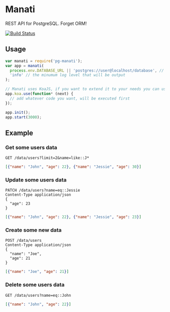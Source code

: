 # Manati

REST API for PostgreSQL. Forget ORM!

[![Build Status](https://travis-ci.org/sylvainv/pg-manati.svg?branch=master)](https://travis-ci.org/sylvainv/pg-manati)

## Usage

```javascript
var manati = require('pg-manati');
var app = manati(
  process.env.DATABASE_URL || 'postgres://user@localhost/database', // your database connection string
  'info' // the minumum log level that will be output
);

// Manati uses KoaJS, if you want to extend it to your needs you can use (see http://koajs.com/ for more info)
app.koa.use(function* (next) {
  // add whatever code you want, will be executed first
});

app.init();
app.start(3000);
```

## Example

### Get some users data
```
GET /data/users?limit=2&name=like::J*
```
```json
[{"name": "John", "age": 22}, {"name": "Jessie", "age": 30}]
```

### Update some users data
```
PATCH /data/users?name=eq::Jessie
Content-Type application/json
{
  "age": 23
}
```
```json
[{"name": "John", "age": 22}, {"name": "Jessie", "age": 23}]
```

### Create some new data
```
POST /data/users
Content-Type application/json
{
  "name": "Joe",
  "age": 21
}
```
```json
[{"name": "Joe", "age": 21}]
```

### Delete some users data
```
GET /data/users?name=eq::John
```
```json
[{"name": "John", "age": 22}]
```
